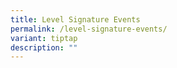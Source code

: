 ```yaml
---
title: Level Signature Events
permalink: /level-signature-events/
variant: tiptap
description: ""
---
```

